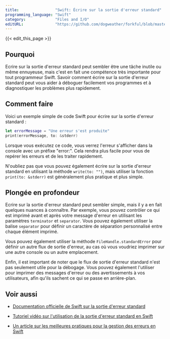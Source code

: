 ```yaml
---
title:                "Swift: Écrire sur la sortie d'erreur standard"
programming_language: "Swift"
category:             "Files and I/O"
editURL:              "https://github.com/dogweather/forkful/blob/master/content/fr/swift/writing-to-standard-error.md"
---
```


{{< edit_this_page >}}

## Pourquoi

Ecrire sur la sortie d'erreur standard peut sembler être une tâche inutile ou même ennuyeuse, mais c'est en fait une compétence très importante pour tout programmeur Swift. Savoir comment écrire sur la sortie d'erreur standard peut vous aider à déboguer facilement vos programmes et à diagnostiquer les problèmes plus rapidement.

## Comment faire

Voici un exemple simple de code Swift pour écrire sur la sortie d'erreur standard :

```Swift
let errorMessage = "Une erreur s'est produite"
print(errorMessage, to: &stderr)
```

Lorsque vous exécutez ce code, vous verrez l'erreur s'afficher dans la console avec un préfixe "error:". Cela rendra plus facile pour vous de repérer les erreurs et de les traiter rapidement.

N'oubliez pas que vous pouvez également écrire sur la sortie d'erreur standard en utilisant la méthode ```write(to: "")```, mais utiliser la fonction ```print(to: &stderr)``` est généralement plus pratique et plus simple.

## Plongée en profondeur

Ecrire sur la sortie d'erreur standard peut sembler simple, mais il y a en fait quelques nuances à connaître. Par exemple, vous pouvez contrôler ce qui est imprimé avant et après votre message d'erreur en utilisant les paramètres ```terminator``` et ```separator```. Vous pouvez également utiliser la balise ```separator``` pour définir un caractère de séparation personnalisé entre chaque élément imprimé.

Vous pouvez également utiliser la méthode ```FileHandle.standardError``` pour définir un autre flux de sortie d'erreur, au cas où vous voudriez imprimer sur une autre console ou un autre emplacement.

Enfin, il est important de noter que le flux de sortie d'erreur standard n'est pas seulement utile pour la débogage. Vous pouvez également l'utiliser pour imprimer des messages d'erreur ou des avertissements à vos utilisateurs, afin qu'ils sachent ce qui se passe en arrière-plan.

## Voir aussi

- [Documentation officielle de Swift sur la sortie d'erreur standard](https://docs.swift.org/swift-book/LanguageGuide/StringsAndCharacters.html#error-handling)

- [Tutoriel vidéo sur l'utilisation de la sortie d'erreur standard en Swift](https://www.youtube.com/watch?v=TgJYI3xquJU)

- [Un article sur les meilleures pratiques pour la gestion des erreurs en Swift](https://medium.com/ios-os-x-development/error-handling-in-swift-with-do-try-catch-bc7f332ca2cb)